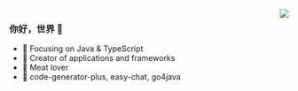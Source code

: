 <img align="right" src="https://github-readme-stats.vercel.app/api?username=guanjiangtao&show_icons=true&icon_color=CE1D2D&text_color=718096&bg_color=ffffff&hide_title=true" />

### 你好，世界 👋

- :orange_book: Focusing on Java & TypeScript
- :hammer: Creator of applications and frameworks
- :meat_on_bone: Meat lover
- :book: code-generator-plus, easy-chat, go4java
